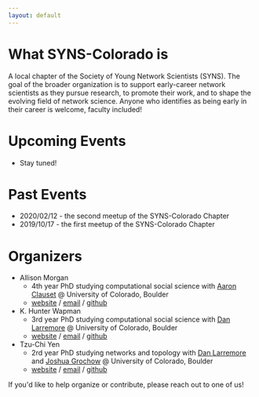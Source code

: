 ```yaml
---
layout: default
---
```


# What SYNS-Colorado is

A local chapter of the Society of Young Network Scientists (SYNS). The goal of the broader organization is to support early-career network scientists as they pursue research, to promote their work, and to shape the evolving field of network science. Anyone who identifies as being early in their career is welcome, faculty included!

# Upcoming Events

- Stay tuned!

# Past Events

- 2020/02/12 - the second meetup of the SYNS-Colorado Chapter
- 2019/10/17 - the first meetup of the SYNS-Colorado Chapter

# Organizers

- Allison Morgan
  - 4th year PhD studying computational social science with [Aaron Clauset](http://tuvalu.santafe.edu/~aaronc/) @ University of Colorado, Boulder
  - [website](https://allisonmorgan.github.io/) / [email](mailto:allison.morgan@colorado.edu) / [github](http://github.com/allisonmorgan)
- K. Hunter Wapman
  - 3rd year PhD studying computational social science with [Dan Larremore](http://larremorelab.github.io) @ University of Colorado, Boulder
  - [website](https://hneutr.github.io/) / [email](mailto:hunter.wapman@colorado.edu) / [github](http://github.com/hneutr)
- Tzu-Chi Yen
  - 2rd year PhD studying networks and topology with [Dan Larremore](http://larremorelab.github.io) and [Joshua Grochow](https://www.cs.colorado.edu/~jgrochow/) @ University of Colorado, Boulder
  - [website](https://junipertcy.info/) / [email](mailto:tzuchi.yen@colorado.edu) / [github](http://github.com/junipertcy)

If you'd like to help organize or contribute, please reach out to one of us!
